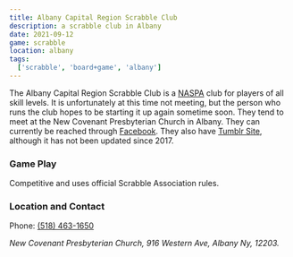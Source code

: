 ```yaml
---
title: Albany Capital Region Scrabble Club
description: a scrabble club in Albany
date: 2021-09-12
game: scrabble
location: albany
tags:
  ['scrabble', 'board+game', 'albany']
---
```


The Albany Capital Region Scrabble Club is a [NASPA](http://www2.scrabbleplayers.org/w/Welcome_to_NASPAWiki) club for players of all skill levels. It is unfortunately at this time not meeting, but the person who runs the club hopes to be starting it up again sometime soon. They tend to meet at the New Covenant Presbyterian Church in Albany. They can currently be reached through [Facebook](https://www.facebook.com/albanycapitalscrabbleclub/). They also have [Tumblr Site](https://albanyscrabble.tumblr.com/), although it has not been updated since 2017.

### Game Play

Competitive and uses official Scrabble Association rules.

### Location and Contact

Phone: [(518) 463-1650](tel:518-463-1650)
<address>
New Covenant Presbyterian Church, 916 Western Ave, Albany Ny, 12203.
</address>